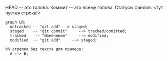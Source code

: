 HEAD -- это голова.
Коммит -- это всему голова.
Статусы файлов:
<тут пустая строка!>

```mermaid
graph LR;
  untracked -- "git add" --> staged;
  staged    -- "git commit"     --> tracked/comitted;
  tracked    -- "Изменения"     --> modified;
  modified  -- "git add"     --> staged;

%% стрелка без текста для примера: 
  A --> B;
``` 